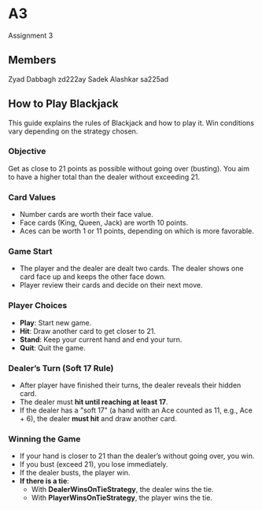 # A3

Assignment 3

## Members
Zyad Dabbagh zd222ay
Sadek Alashkar sa225ad


## How to Play Blackjack

This guide explains the rules of Blackjack and how to play it. Win conditions vary depending on the strategy chosen.

### Objective

Get as close to 21 points as possible without going over (busting). You aim to have a higher total than the dealer without exceeding 21.

### Card Values

- Number cards are worth their face value.
- Face cards (King, Queen, Jack) are worth 10 points.
- Aces can be worth 1 or 11 points, depending on which is more favorable.

### Game Start

- The player and the dealer are dealt two cards. The dealer shows one card face up and keeps the other face down.
- Player review their cards and decide on their next move.

### Player Choices

- **Play**: Start new game.
- **Hit**: Draw another card to get closer to 21.
- **Stand**: Keep your current hand and end your turn.
- **Quit**: Quit the game.

### Dealer’s Turn (Soft 17 Rule)

- After player have finished their turns, the dealer reveals their hidden card.
- The dealer must **hit until reaching at least 17**.
- If the dealer has a "soft 17" (a hand with an Ace counted as 11, e.g., Ace + 6), the dealer **must hit** and draw another card.

### Winning the Game

- If your hand is closer to 21 than the dealer’s without going over, you win.
- If you bust (exceed 21), you lose immediately.
- If the dealer busts, the player win.
- **If there is a tie**:
  - With **DealerWinsOnTieStrategy**, the dealer wins the tie.
  - With **PlayerWinsOnTieStrategy**, the player wins the tie.
